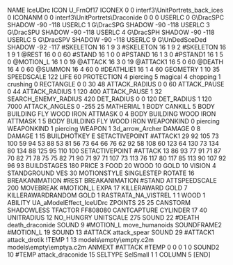 NAME 			IceUDrc
ICON 			U_FrnOf17
ICONEX 0 0 interf3\UnitPortrets\_back_ices 0
ICONANM 0 0 interf3\UnitPortrets\Draconide 0 0 0
USERLC 			0 G\DracSPC SHADOW -90 -118
USERLC 			1 G\DracSPG SHADOW -90 -118
USERLC 			3 G\DracSPU SHADOW -90 -118
USERLC 			4 G\DracSPH SHADOW -90 -118
USERLC 			5 G\DracSPV SHADOW -90 -118
USERLC 			9 G\UnDedSceDed SHADOW -92 -117
#SKELETON               16 1 9 3
#SKELETON               16 1 9 2
#SKELETON               16 1 9 1
@REST      		16 0 0 60
#STAND     		16 1 0 0
#PSTAND    		16 1 3 0
#PSTAND1    		16 1 5 0
@MOTION_L  		16 1 0 19
@ATTACK    		16 3 0 19
@ATTACK1    		16 5 0 60
@DEATH     		16 4 0 60
@SUMMON     		16 4 60 0 
#DEATHLIE1 		16 1 4 60
GEOMETRY 		1 10 35
SPEEDSCALE 122
LIFE     		60
PROTECTION 		4 piercing 5 magical 4 chopping 1 crushing 0
RECTANGLE 		0 0 30 48
ATTACK_RADIUS 		0 0 60
ATTACK_PAUSE 		0 44
ATTACK_RADIUS 		1 120 400
ATTACK_PAUSE 		1 32
SEARCH_ENEMY_RADIUS 	420
DET_RADIUS 		0 0 120
DET_RADIUS 		1 120 7000
ATTACK_ANGLES 	 	0 -255 25
MATHERIAL 		1 BODY
CANKILL 		5 BODY BUILDING FLY WOOD IRON
ATTMASK 0 4 BODY BUILDING WOOD IRON
ATTMASK 1 5 BODY BUILDING FLY WOOD IRON
WEAPONKIND 		0 piercing
WEAPONKIND 		1 piercing
WEAPON			1 3d_arrow_Archer
DAMAGE   		0 8 
DAMAGE   		1 15
BUILDHOTKEY E
SETACTIVEPOINT 		#ATTACK1 29 92 105 73 100 59 94 53 88 53 81 56 73 64 66 76 62 92 58 108 60 123 64 130 73 134 80 134 88 125 95 110 100 
SETACTIVEPOINT 		#ATTACK 13 86 93 77 91 71 87 70 82 71 78 75 75 82 71 90 71 97 71 107 73 113 76 117 80 117 85 113 90 107 92 96 93 
BUILDSTAGES 		180
PRICE 			3 FOOD 20 WOOD 10 GOLD 10 
VISION 			4
STANDGROUND
VES 			30
MOTIONSTYLE 		SINGLESTEP
ROTATE 			16
BREAKANIMATION 		#REST
BREAKANIMATION 		#STAND
ATTSPEEDSCALE 200
MOVEBREAK 		#MOTION_L
EXPA 			17
KILLERAWARD             GOLD 7
KILLERAWARDRANDOM       GOLD 1
RASTRATA_NA_VISTREL 1 1 WOOD 1
ABILITY UA_aModelEffect_IceUDrc
ZPOINTS 25 25
CANSTORM
SHADOWLESS
TFACTOR FF808080
CANTCAPTURE
CYLINDER		17 40
UNITRADIUS 12
NO_HUNGRY
UNITSCALE		275
SOUND 22 #DEATH death_draconide
SOUND 9 #MOTION_L move_humanoids
SOUNDFRAME2 #MOTION_L 19
SOUND 13 #ATTACK attack_spear
SOUND 29 #ATTACK1 attack_drotik
!TEMP  1 13 models\empty\empty.c2m models\empty\emptya.c2m
ANMEXT #ATTACK #TEMP 0 0 0 1 0
SOUND2 10 #TEMP attack_draconide 15
SELTYPE SelSmall 1 1
COLUMN 5
[END]